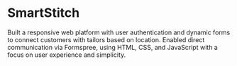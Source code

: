# SmartStitch
Built a responsive web platform with user authentication and dynamic forms to connect customers with tailors based on location. Enabled direct communication via Formspree, using HTML, CSS, and JavaScript with a focus on user experience and simplicity.
